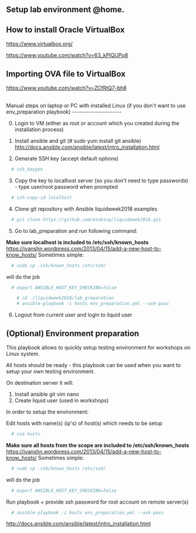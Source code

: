 Setup lab environment @home.
---------------------
## How to install Oracle VirtualBox

https://www.virtualbox.org/

https://www.youtube.com/watch?v=63_kPIQUPp8

Importing OVA file to VirtualBox
---------------------
https://www.youtube.com/watch?v=ZCfRtQ7-bh8

<br>
Manual steps on laptop or PC with installed Linux (if you don't want to use env_preparation playbook)
---------------------

0. Login to VM (either as root or account which you created during the installation process)

1. Install ansible and git (# sudo yum install git ansible)
http://docs.ansible.com/ansible/latest/intro_installation.html

2. Generate SSH key (accept default options)

```bash
  # ssh_keygen
```

3. Copy the key to localhost server (so you don't need to type passwords) - type user/root password when prompted

```bash
  # ssh-copy-id localhost
```

4. Clone git repository with Ansible liquidweek2018 examples

```bash
  # git clone https://github.com/osobinp/liquidweek2018.git
```

5. Go to lab_preparation and run following command:

**Make sure localhost is included to /etc/ssh/known_hosts**
https://ivanshn.wordpress.com/2013/04/15/add-a-new-host-to-know_hosts/
Sometimes simple:

```bash
  # sudo cp .ssh/known_hosts /etc/ssh/
```

will do the job

```bash
  # export ANSIBLE_HOST_KEY_CHECKING=false
```

```bash
	# cd ./liquidweek2018/lab_preparation
	# ansible-playbook -i hosts env_preparation.yml --ask-pass
```
















6. Logout from current user and login to liquid user

## (Optional) Environment preparation
This playbook allows to quickly setup testing environment for workshops on Linux system.

All hosts should be ready - this playbook can be used when you want to setup your own testing environment.

On destination server it will:
1. Install ansible git vim nano
2. Create liquid user (used in workshops)

In order to setup the environment:

Edit hosts with name(s) (ip's) of host(s) which needs to be setup

```bash
  # vim hosts
```

**Make sure all hosts from the scope are included to /etc/ssh/known_hosts**
https://ivanshn.wordpress.com/2013/04/15/add-a-new-host-to-know_hosts/
Sometimes simple:

```bash
  # sudo cp .ssh/known_hosts /etc/ssh/
```

will do the job

```bash
  # export ANSIBLE_HOST_KEY_CHECKING=false
```

Run playbook + provide ssh password for root account on remote server(s)
```bash
  # ansible-playbook -i hosts env_preparation.yml --ask-pass
```


http://docs.ansible.com/ansible/latest/intro_installation.html
